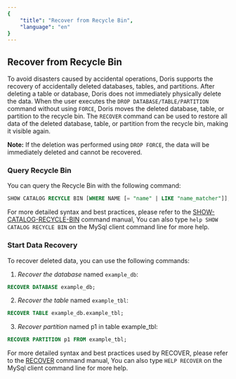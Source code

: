 ```yaml
---
{
    "title": "Recover from Recycle Bin",
    "language": "en"
}
---
```


<!--
Licensed to the Apache Software Foundation (ASF) under one
or more contributor license agreements.  See the NOTICE file
distributed with this work for additional information
regarding copyright ownership.  The ASF licenses this file
to you under the Apache License, Version 2.0 (the
"License"); you may not use this file except in compliance
with the License.  You may obtain a copy of the License at

  http://www.apache.org/licenses/LICENSE-2.0

Unless required by applicable law or agreed to in writing,
software distributed under the License is distributed on an
"AS IS" BASIS, WITHOUT WARRANTIES OR CONDITIONS OF ANY
KIND, either express or implied.  See the License for the
specific language governing permissions and limitations
under the License.
-->

## Recover from Recycle Bin

To avoid disasters caused by accidental operations, Doris supports the recovery of accidentally deleted databases, tables, and partitions. After deleting a table or database, Doris does not immediately physically delete the data. When the user executes the `DROP DATABASE/TABLE/PARTITION` command without using `FORCE`, Doris moves the deleted database, table, or partition to the recycle bin. The `RECOVER` command can be used to restore all data of the deleted database, table, or partition from the recycle bin, making it visible again. 

**Note:** If the deletion was performed using `DROP FORCE`, the data will be immediately deleted and cannot be recovered.

### Query Recycle Bin

You can query the Recycle Bin with the following command:

```sql
SHOW CATALOG RECYCLE BIN [WHERE NAME [= "name" | LIKE "name_matcher"]];
```

For more detailed syntax and best practices, please refer to the [SHOW-CATALOG-RECYCLE-BIN](../../sql-manual/sql-statements/recycle/SHOW-CATALOG-RECYCLE-BIN) command manual, You can also type `help SHOW CATALOG RECYCLE BIN` on the MySql client command line for more help.


### Start Data Recovery

To recover deleted data, you can use the following commands:

1. *Recover the database* named `example_db`:

```sql
RECOVER DATABASE example_db;
```

2. *Recover the table* named `example_tbl`:

```sql
RECOVER TABLE example_db.example_tbl;
```

3. *Recover partition* named p1 in table example_tbl:

```sql
RECOVER PARTITION p1 FROM example_tbl;
```

For more detailed syntax and best practices used by RECOVER, please refer to the [RECOVER](../../sql-manual/sql-statements/recycle/RECOVER) command manual, You can also type `HELP RECOVER` on the MySql client command line for more help.
